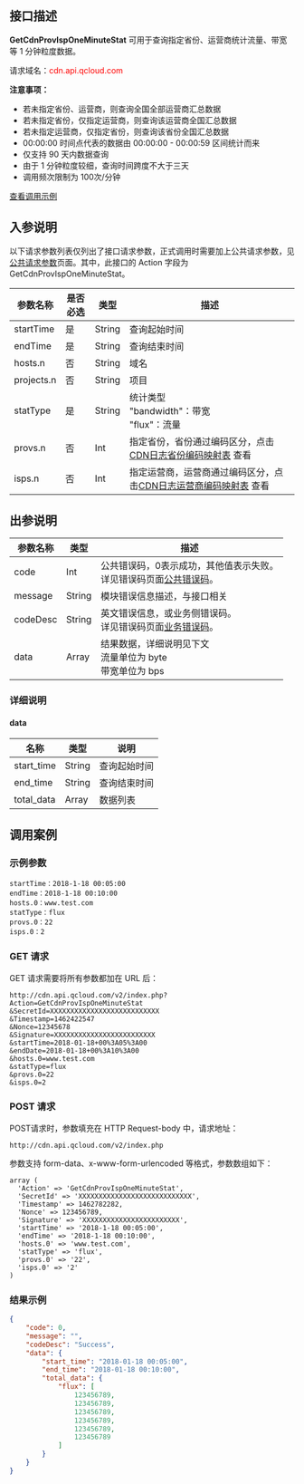 ## 接口描述

**GetCdnProvIspOneMinuteStat** 可用于查询指定省份、运营商统计流量、带宽等 1 分钟粒度数据。

请求域名：<font style="color:red">cdn.api.qcloud.com</font>

**注意事项：**

+ 若未指定省份、运营商，则查询全国全部运营商汇总数据
+ 若未指定省份，仅指定运营商，则查询该运营商全国汇总数据
+ 若未指定运营商，仅指定省份，则查询该省份全国汇总数据
+ 00:00:00 时间点代表的数据由 00:00:00 - 00:00:59 区间统计而来
+ 仅支持 90 天内数据查询
+ 由于 1 分钟粒度较细，查询时间跨度不大于三天
+ 调用频次限制为 100次/分钟


[查看调用示例](http://tcecqpoc.fsphere.cn/document/product/228/1734)

## 入参说明
以下请求参数列表仅列出了接口请求参数，正式调用时需要加上公共请求参数，见[公共请求参数](http://tcecqpoc.fsphere.cn/doc/api/231/4473)页面。其中，此接口的 Action 字段为 GetCdnProvIspOneMinuteStat。

| 参数名称       | 是否必选 | 类型     | 描述                                       |
| ---------- | ---- | ------ | ---------------------------------------- |
| startTime  | 是    | String | 查询起始时间                                   |
| endTime    | 是    | String | 查询结束时间                                   |
| hosts.n    | 否    | String | 域名                                       |
| projects.n | 否    | String | 项目                                       |
| statType   | 是    | String | 统计类型<br/>"bandwidth"：带宽<br/>"flux"：流量    |
| provs.n    | 否    | Int    | 指定省份，省份通过编码区分，点击 [CDN日志省份编码映射表](http://tcecqpoc.fsphere.cn/document/product/228/6316) 查看 |
| isps.n     | 否    | Int    | 指定运营商，运营商通过编码区分，点击[CDN日志运营商编码映射表](http://tcecqpoc.fsphere.cn/document/product/228/6316) 查看 |

## 出参说明

| 参数名称     | 类型     | 描述                                       |
| -------- | ------ | ---------------------------------------- |
| code     | Int    | 公共错误码，0表示成功，其他值表示失败。<br/>详见错误码页面[公共错误码](http://tcecqpoc.fsphere.cn/doc/api/231/5078#1.-.E5.85.AC.E5.85.B1.E9.94.99.E8.AF.AF.E7.A0.81)。 |
| message  | String | 模块错误信息描述，与接口相关                           |
| codeDesc | String | 英文错误信息，或业务侧错误码。<br/>详见错误码页面[业务错误码](http://tcecqpoc.fsphere.cn/document/product/228/5078#2.-.E6.A8.A1.E5.9D.97.E9.94.99.E8.AF.AF.E7.A0.81)。 |
| data     | Array  | 结果数据，详细说明见下文<br/>流量单位为 byte<br/>带宽单位为 bps |

### 详细说明

#### data

| 名称         | 类型     | 说明     |
| ---------- | ------ | ------ |
| start_time | String | 查询起始时间 |
| end_time   | String | 查询结束时间 |
| total_data | Array  | 数据列表   |

## 调用案例

### 示例参数

```
startTime：2018-1-18 00:05:00
endTime：2018-1-18 00:10:00
hosts.0：www.test.com
statType：flux
provs.0：22
isps.0：2
```

### GET 请求

GET 请求需要将所有参数都加在 URL 后：

```
http://cdn.api.qcloud.com/v2/index.php?
Action=GetCdnProvIspOneMinuteStat
&SecretId=XXXXXXXXXXXXXXXXXXXXXXXXXXX
&Timestamp=1462422547
&Nonce=12345678
&Signature=XXXXXXXXXXXXXXXXXXXXXXXXX
&startTime=2018-01-18+00%3A05%3A00
&endDate=2018-01-18+00%3A10%3A00
&hosts.0=www.test.com
&statType=flux
&provs.0=22
&isps.0=2
```

### POST 请求

POST请求时，参数填充在 HTTP Request-body 中，请求地址：

```
http://cdn.api.qcloud.com/v2/index.php
```

参数支持 form-data、x-www-form-urlencoded 等格式，参数数组如下：

```
array (
  'Action' => 'GetCdnProvIspOneMinuteStat',
  'SecretId' => 'XXXXXXXXXXXXXXXXXXXXXXXXXXXX',
  'Timestamp' => 1462782282,
  'Nonce' => 123456789,
  'Signature' => 'XXXXXXXXXXXXXXXXXXXXXXXX',
  'startTime' => '2018-1-18 00:05:00',
  'endTime' => '2018-1-18 00:10:00',
  'hosts.0' => 'www.test.com',
  'statType' => 'flux',
  'provs.0' => '22',
  'isps.0' => '2'
)
```

### 结果示例

```json
{
    "code": 0,
    "message": "",
    "codeDesc": "Success",
    "data": {
        "start_time": "2018-01-18 00:05:00",
        "end_time": "2018-01-18 00:10:00",
        "total_data": {
            "flux": [
                123456789,
                123456789,
                123456789,
                123456789,
                123456789,
                123456789
            ]
        }
    }
}
```


